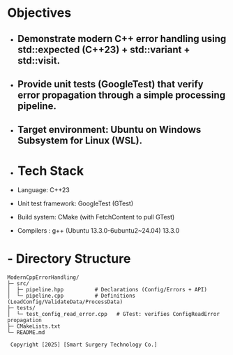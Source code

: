 # Objectives

- ## Demonstrate modern C++ error handling using std::expected (C++23) + std::variant + std::visit.

- ## Provide unit tests (GoogleTest) that verify error propagation through a simple processing pipeline.

- ## Target environment: Ubuntu on Windows Subsystem for Linux (WSL).

- # Tech Stack

- Language: C++23

- Unit test framework: GoogleTest (GTest)

- Build system: CMake (with FetchContent to pull GTest)

- Compilers : g++ (Ubuntu 13.3.0-6ubuntu2~24.04) 13.3.0

# - Directory Structure

```text
ModernCppErrorHandling/
├─ src/
│  ├─ pipeline.hpp          # Declarations (Config/Errors + API)
│  └─ pipeline.cpp          # Definitions (LoadConfig/ValidateData/ProcessData)
├─ tests/
│  └─ test_config_read_error.cpp   # GTest: verifies ConfigReadError propagation
├─ CMakeLists.txt
└─ README.md

 Copyright [2025] [Smart Surgery Technology Co.]
